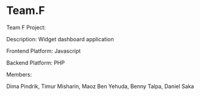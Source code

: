 # Team.F
Team F Project:

Description: Widget dashboard application

Frontend Platform: Javascript

Backend Platform: PHP

Members:

  Dima Pindrik,
  Timur Misharin,
  Maoz Ben Yehuda,
  Benny Talpa,
  Daniel Saka
  
